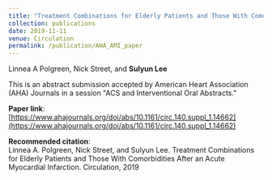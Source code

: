 ```yaml
---
title: "Treatment Combinations for Elderly Patients and Those With Comorbidities After an Acute Myocardial Infarction"
collection: publications
date: 2019-11-11
venue: Circulation
permalink: /publication/AHA_AMI_paper
---
```

Linnea A Polgreen, Nick Street, and **Sulyun Lee**

This is an abstract submission accepted by American Heart Association (AHA) Journals in a session "ACS and Interventional Oral Abstracts."

**Paper link**: [https://www.ahajournals.org/doi/abs/10.1161/circ.140.suppl_1.14662](https://www.ahajournals.org/doi/abs/10.1161/circ.140.suppl_1.14662)

**Recommended citation**: <br>
Linnea A. Polgreen, Nick Street, and Sulyun Lee. Treatment Combinations for Elderly Patients and Those With Comorbidities After an Acute Myocardial Infarction. Circulation, 2019
